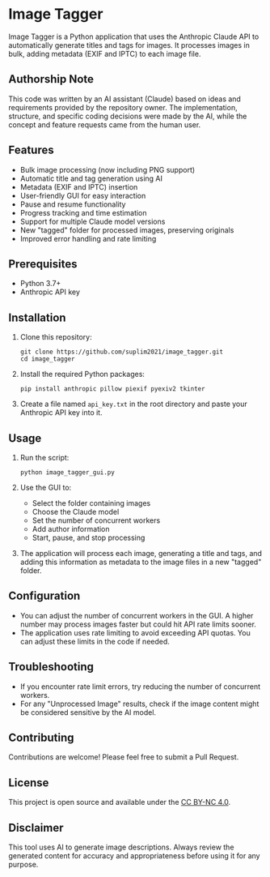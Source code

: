 ﻿# Image Tagger

Image Tagger is a Python application that uses the Anthropic Claude API to automatically generate titles and tags for images. It processes images in bulk, adding metadata (EXIF and IPTC) to each image file.

## Authorship Note

This code was written by an AI assistant (Claude) based on ideas and requirements provided by the repository owner. The implementation, structure, and specific coding decisions were made by the AI, while the concept and feature requests came from the human user.

## Features

- Bulk image processing (now including PNG support)
- Automatic title and tag generation using AI
- Metadata (EXIF and IPTC) insertion
- User-friendly GUI for easy interaction
- Pause and resume functionality
- Progress tracking and time estimation
- Support for multiple Claude model versions
- New "tagged" folder for processed images, preserving originals
- Improved error handling and rate limiting

## Prerequisites

- Python 3.7+
- Anthropic API key

## Installation

1. Clone this repository:
   ```
   git clone https://github.com/suplim2021/image_tagger.git
   cd image_tagger
   ```

2. Install the required Python packages:
   ```
   pip install anthropic pillow piexif pyexiv2 tkinter
   ```

3. Create a file named `api_key.txt` in the root directory and paste your Anthropic API key into it.

## Usage

1. Run the script:
   ```
   python image_tagger_gui.py
   ```

2. Use the GUI to:
   - Select the folder containing images
   - Choose the Claude model
   - Set the number of concurrent workers
   - Add author information
   - Start, pause, and stop processing

3. The application will process each image, generating a title and tags, and adding this information as metadata to the image files in a new "tagged" folder.

## Configuration

- You can adjust the number of concurrent workers in the GUI. A higher number may process images faster but could hit API rate limits sooner.
- The application uses rate limiting to avoid exceeding API quotas. You can adjust these limits in the code if needed.

## Troubleshooting

- If you encounter rate limit errors, try reducing the number of concurrent workers.
- For any "Unprocessed Image" results, check if the image content might be considered sensitive by the AI model.

## Contributing

Contributions are welcome! Please feel free to submit a Pull Request.

## License

This project is open source and available under the [CC BY-NC 4.0](LICENSE).

## Disclaimer

This tool uses AI to generate image descriptions. Always review the generated content for accuracy and appropriateness before using it for any purpose.
